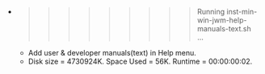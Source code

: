 * >>>>>>>>> Running inst-min-win-jwm-help-manuals-text.sh ...
  * Add user & developer manuals(text) in Help menu.
  * Disk size = 4730924K. Space Used = 56K. Runtime = 00:00:00:02.
